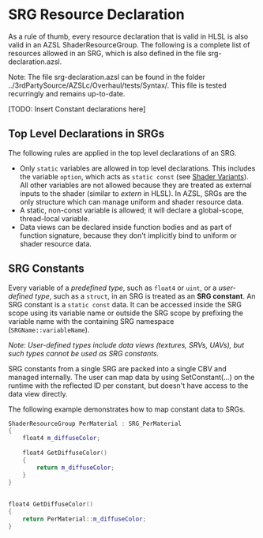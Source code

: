 # SRG Resource Declaration
As a rule of thumb, every resource declaration that is valid in HLSL is also valid in an AZSL ShaderResourceGroup. The following is a complete list of resources allowed in an SRG, which is also defined in the file srg-declaration.azsl. 

Note: The file srg-declaration.azsl can be found in the folder ../3rdPartySource/AZSLc/Overhaul/tests/Syntax/. This file is tested recurringly and remains up-to-date. 

[TODO: Insert Constant declarations here]

## Top Level Declarations in SRGs
The following rules are applied in the top level declarations of an SRG. 
- Only `static` variables are allowed in top level declarations. This includes the variable `option`, which acts as `static const` (see [Shader Variants](shader-variants.md)). All other variables are not allowed because they are treated as external inputs to the shader (similar to *extern* in HLSL). In AZSL, SRGs are the only structure which can manage uniform and shader resource data.
- A static, non-const variable is allowed; it will declare a global-scope, thread-local variable. 
- Data views can be declared inside function bodies and as part of function signature, because they don't implicitly bind to uniform or shader resource data. 

## SRG Constants
Every variable of a *predefined type*, such as `float4` or `uint`, or a *user-defined type*, such as a `struct`, in an SRG is treated as an **SRG constant**. An SRG constant is a `static const` data. It can be accessed inside the SRG scope using its variable name or outside the SRG scope by prefixing the variable name with the containing SRG namespace (`SRGName::variableName`). 

*Note: User-defined types include data views (textures, SRVs, UAVs), but such types cannot be used as SRG constants.*

SRG constants from a single SRG are packed into a single CBV and managed internally. The user can map data by using SetConstant(...) on the runtime with the reflected ID per constant, but doesn't have access to the data view directly.
<!-- *[NOTE TO DEVS: Can you elaborate the above?]* -->

The following example demonstrates how to map constant data to SRGs. 
```cpp
ShaderResourceGroup PerMaterial : SRG_PerMaterial
{
    float4 m_diffuseColor;
 
    float4 GetDiffuseColor()
    {
        return m_diffuseColor;
    }
}
 
 
float4 GetDiffuseColor()
{
    return PerMaterial::m_diffuseColor;
}
```

